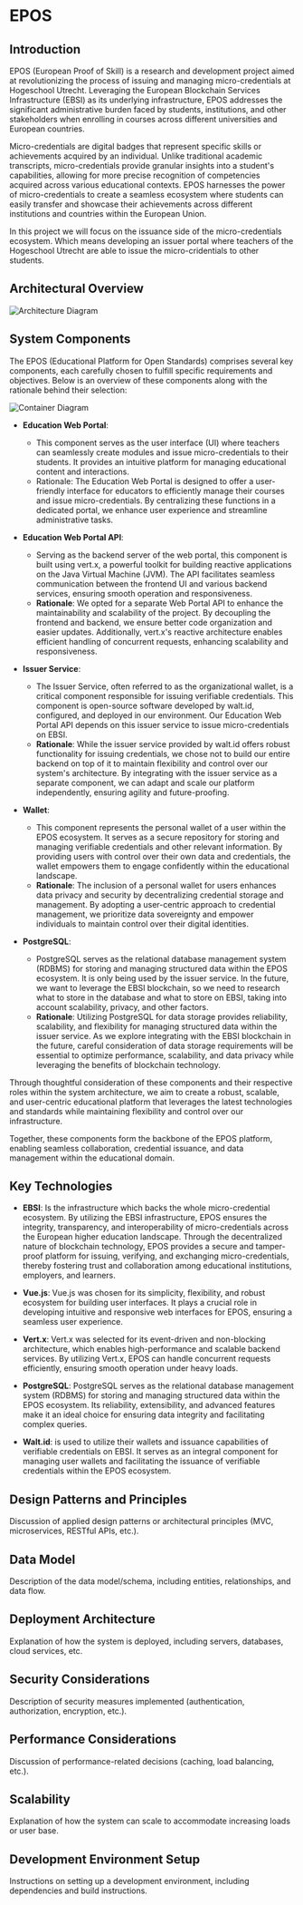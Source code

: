 # EPOS

## Introduction
EPOS (European Proof of Skill) is a research and development project aimed at revolutionizing the process of issuing and managing micro-credentials at Hogeschool Utrecht. Leveraging the European Blockchain Services Infrastructure (EBSI) as its underlying infrastructure, EPOS addresses the significant administrative burden faced by students, institutions, and other stakeholders when enrolling in courses across different universities and European countries.

Micro-credentials are digital badges that represent specific skills or achievements acquired by an individual. Unlike traditional academic transcripts, micro-credentials provide granular insights into a student's capabilities, allowing for more precise recognition of competencies acquired across various educational contexts. EPOS harnesses the power of micro-credentials to create a seamless ecosystem where students can easily transfer and showcase their achievements across different institutions and countries within the European Union.

In this project we will focus on the issuance side of the micro-credentials ecosystem. Which means developing an issuer portal where teachers of the Hogeschool Utrecht are able to issue the micro-cridentials to other students. 


## Architectural Overview
![Architecture Diagram](https://github.com/Lil-credits/EPOS/blob/main/Docs/software-architecture/diagrams/Container-diagram.svg)

## System Components

The EPOS (Educational Platform for Open Standards) comprises several key components, each carefully chosen to fulfill specific requirements and objectives. Below is an overview of these components along with the rationale behind their selection:

![Container Diagram](https://github.com/Lil-credits/EPOS/raw/docs/Docs/software-architecture/diagrams/Container-diagram.svg)

- **Education Web Portal**: 
  - This component serves as the user interface (UI) where teachers can seamlessly create modules and issue micro-credentials to their students. It provides an intuitive platform for managing educational content and interactions.
  - Rationale: The Education Web Portal is designed to offer a user-friendly interface for educators to efficiently manage their courses and issue micro-credentials. By centralizing these functions in a dedicated portal, we enhance user experience and streamline administrative tasks.

- **Education Web Portal API**: 
  - Serving as the backend server of the web portal, this component is built using vert.x, a powerful toolkit for building reactive applications on the Java Virtual Machine (JVM). The API facilitates seamless communication between the frontend UI and various backend services, ensuring smooth operation and responsiveness.
  - **Rationale**: We opted for a separate Web Portal API to enhance the maintainability and scalability of the project. By decoupling the frontend and backend, we ensure better code organization and easier updates. Additionally, vert.x's reactive architecture enables efficient handling of concurrent requests, enhancing scalability and responsiveness.

- **Issuer Service**: 
  - The Issuer Service, often referred to as the organizational wallet, is a critical component responsible for issuing verifiable credentials. This component is open-source software developed by walt.id, configured, and deployed in our environment. Our Education Web Portal API depends on this issuer service to issue micro-credentials on EBSI.
  - **Rationale**: While the issuer service provided by walt.id offers robust functionality for issuing credentials, we chose not to build our entire backend on top of it to maintain flexibility and control over our system's architecture. By integrating with the issuer service as a separate component, we can adapt and scale our platform independently, ensuring agility and future-proofing.

- **Wallet**: 
  - This component represents the personal wallet of a user within the EPOS ecosystem. It serves as a secure repository for storing and managing verifiable credentials and other relevant information. By providing users with control over their own data and credentials, the wallet empowers them to engage confidently within the educational landscape.
  - **Rationale**: The inclusion of a personal wallet for users enhances data privacy and security by decentralizing credential storage and management. By adopting a user-centric approach to credential management, we prioritize data sovereignty and empower individuals to maintain control over their digital identities.
- **PostgreSQL**:
    - PostgreSQL serves as the relational database management system (RDBMS) for storing and managing structured data within the EPOS ecosystem. It is only being used by the issuer service. In the future, we want to leverage the EBSI blockchain, so we need to research what to store in the database and what to store on EBSI, taking into account scalability, privacy, and other factors.
    - **Rationale**: Utilizing PostgreSQL for data storage provides reliability, scalability, and flexibility for managing structured data within the issuer service. As we explore integrating with the EBSI blockchain in the future, careful consideration of data storage requirements will be essential to optimize performance, scalability, and data privacy while leveraging the benefits of blockchain technology.

Through thoughtful consideration of these components and their respective roles within the system architecture, we aim to create a robust, scalable, and user-centric educational platform that leverages the latest technologies and standards while maintaining flexibility and control over our infrastructure.

Together, these components form the backbone of the EPOS platform, enabling seamless collaboration, credential issuance, and data management within the educational domain.

## Key Technologies

- **EBSI**: Is the infrastructure which backs the whole micro-credential ecosystem. By utilizing the EBSI infrastructure, EPOS ensures the integrity, transparency, and interoperability of micro-credentials across the European higher education landscape. Through the decentralized nature of blockchain technology, EPOS provides a secure and tamper-proof platform for issuing, verifying, and exchanging micro-credentials, thereby fostering trust and collaboration among educational institutions, employers, and learners.

- **Vue.js**: Vue.js was chosen for its simplicity, flexibility, and robust ecosystem for building user interfaces. It plays a crucial role in developing intuitive and responsive web interfaces for EPOS, ensuring a seamless user experience.

- **Vert.x**: Vert.x was selected for its event-driven and non-blocking architecture, which enables high-performance and scalable backend services. By utilizing Vert.x, EPOS can handle concurrent requests efficiently, ensuring smooth operation under heavy loads.

- **PostgreSQL**: PostgreSQL serves as the relational database management system (RDBMS) for storing and managing structured data within the EPOS ecosystem. Its reliability, extensibility, and advanced features make it an ideal choice for ensuring data integrity and facilitating complex queries.

- **Walt.id**: is used to utilize their wallets and issuance capabilities of verifiable credentials on EBSI. It serves as an integral component for managing user wallets and facilitating the issuance of verifiable credentials within the EPOS ecosystem.


## Design Patterns and Principles
Discussion of applied design patterns or architectural principles (MVC, microservices, RESTful APIs, etc.).

## Data Model
Description of the data model/schema, including entities, relationships, and data flow.

## Deployment Architecture
Explanation of how the system is deployed, including servers, databases, cloud services, etc.

## Security Considerations
Description of security measures implemented (authentication, authorization, encryption, etc.).

## Performance Considerations
Discussion of performance-related decisions (caching, load balancing, etc.).

## Scalability
Explanation of how the system can scale to accommodate increasing loads or user base.


## Development Environment Setup
Instructions on setting up a development environment, including dependencies and build instructions.
